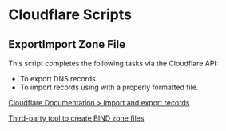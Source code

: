 # Cloudflare Scripts

## ExportImport Zone File
This script completes the following tasks via the Cloudflare API:
- To export DNS records.
- To import records using with a properly formatted file.

[Cloudflare Documentation > Import and export records](https://developers.cloudflare.com/dns/manage-dns-records/how-to/import-and-export/)

[Third-party tool to create BIND zone files](https://pgl.yoyo.org/as/bind-zone-file-creator.php)
